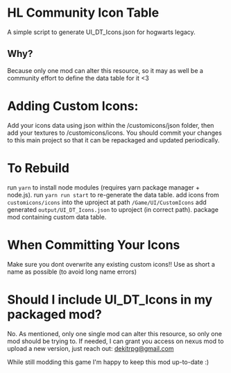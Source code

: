 # HL Community Icon Table
A simple script to generate UI_DT_Icons.json for hogwarts legacy. 

## Why? 
Because only one mod can alter this resource, so it may as well be a community effort to define the data table for it <3

# Adding Custom Icons: 
Add your icons data using json within the /customicons/json folder, then add your textures to /customicons/icons. You should commit your changes to this main project so that it can be repackaged and updated periodically. 

# To Rebuild
run `yarn` to install node modules (requires yarn package manager + node.js).
run `yarn run start` to re-generate the data table. 
add icons from `customicons/icons` into the uproject at path `/Game/UI/CustomIcons`
add generated `output/UI_DT_Icons.json` to uproject (in correct path).
package mod containing custom data table.

# When Committing Your Icons
Make sure you dont overwrite any existing custom icons!!
Use as short a name as possible (to avoid long name errors) 

# Should I include UI_DT_Icons in my packaged mod?
No. As mentioned, only one single mod can alter this resource, so only one mod should be trying to. If needed, I can grant you access on nexus mod to upload a new version, just reach out: dekitrpg@gmail.com 

While still modding this game I'm happy to keep this mod up-to-date :)